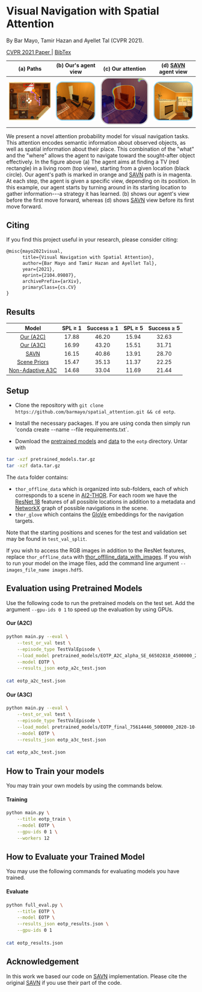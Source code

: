 # Visual Navigation with Spatial Attention

By Bar Mayo, Tamir Hazan and Ayellet Tal (CVPR 2021).

[CVPR 2021 Paper ](https://arxiv.org/abs/2104.09807) | [BibTex](#citing)

(a) Paths            | (b) Our's agent view            | (c) Our attention          | (d) [SAVN](https://arxiv.org/abs/1812.00971) agent view
:-------------------------:|:-------------------------:|:-------------------------:|:-------------------------:
![](figs/step-1_fix1_s.png)  |  ![](figs/obs1_s.png)  |  ![](figs/att1_gray_s.png)  |  ![](figs/obs_SAVN1_s.png)

We present a novel attention probability model for visual navigation tasks. This attention encodes semantic information about observed objects, as well as   spatial information about their place. This combination of the "what" and the "where" allows the agent to navigate toward the sought-after object effectively.
In the figure above (a) The agent aims at finding a TV (red rectangle) in a living room (top view), starting from a given location (black circle). Our agent's path is marked in orange and [SAVN](https://arxiv.org/abs/1812.00971) path is in magenta. At each step, the agent is given a specific view, depending on its position. In this example, our agent starts by turning around in its starting location to gather information---a strategy it has learned. (b) shows our agent's view before the first move forward, whereas (d) shows [SAVN](https://arxiv.org/abs/1812.00971) view before its first move forward.

## Citing

If you find this project useful in your research, please consider citing:

```
@misc{mayo2021visual,
      title={Visual Navigation with Spatial Attention}, 
      author={Bar Mayo and Tamir Hazan and Ayellet Tal},
      year={2021},
      eprint={2104.09807},
      archivePrefix={arXiv},
      primaryClass={cs.CV}
}
```

## Results


| Model  | SPL  &geq; 1 | Success  &geq; 1 | SPL   &geq; 5 | Success  &geq; 5 |
| :-------------: | :-------------: | :-------------: | :-------------: | :-------------: |
| [Our (A2C)](https://??)  |  17.88 | 46.20 | 15.94 | 32.63 |
| [Our (A3C)](https://??)  |  16.99 | 43.20 | 15.51 | 31.71 |
| [SAVN](https://arxiv.org/abs/1812.00971)  |  16.15 | 40.86 | 13.91 | 28.70 |
| [Scene Priors](https://arxiv.org/abs/1810.06543)  | 15.47 | 35.13 | 11.37 | 22.25 |
| [Non-Adaptive A3C](#Non-Adaptvie-A3C)  | 14.68 | 33.04 | 11.69 | 21.44 |


## Setup

- Clone the repository with `git clone https://github.com/barmayo/spatial_attention.git && cd eotp`.

- Install the necessary packages. If you are using conda then simply run 'conda create --name <env> --file requirements.txt`.

- Download the [pretrained models](https://cgmdata.ece.technion.ac.il/public/data/bar/pretrained_models.tar.gz) and
[data](https://prior-datasets.s3.us-east-2.amazonaws.com/savn/data.tar.gz) to the `eotp` directory. Untar with
```bash
tar -xzf pretrained_models.tar.gz
tar -xzf data.tar.gz
```

The `data` folder contains:

- `thor_offline_data` which is organized into sub-folders, each of which corresponds to a scene in [AI2-THOR](https://ai2thor.allenai.org/). For each room we have  the [ResNet 18](https://arxiv.org/abs/1512.03385) features of all possible locations in addition to a metadata and [NetworkX](https://networkx.github.io/) graph of possible navigations in the scene.
- `thor_glove` which contains the [GloVe](https://nlp.stanford.edu/projects/glove/) embeddings for the navigation targets.

Note that the starting positions and scenes for the test and validation set may be found in `test_val_split`.

If you wish to access the RGB images in addition to the ResNet features, replace `thor_offline_data` with [thor_offlline_data_with_images](https://prior-datasets.s3.us-east-2.amazonaws.com/savn/offline_data_with_images.tar.gz). If you wish to run your model on the image files,
add the command line argument `--images_file_name images.hdf5`. 

## Evaluation using Pretrained Models

Use the following code to run the pretrained models on the test set. Add the argument `--gpu-ids 0 1` to speed up the evaluation by using GPUs.

#### Our (A2C)
```bash
python main.py --eval \
    --test_or_val test \
    --episode_type TestValEpisode \
    --load_model pretrained_models/EOTP_A2C_alpha_SE_66502810_4500000_2020-09-28_09:06:40.dat \
    --model EOTP \
    --results_json eotp_a2c_test.json 

cat eotp_a2c_test.json 
```

#### Our (A3C)
```bash
python main.py --eval \
    --test_or_val test \
    --episode_type TestValEpisode \
    --load_model pretrained_models/EOTP_final_75614446_5000000_2020-10-09_16:54:35.dat \
    --model EOTP \
    --results_json eotp_a3c_test.json 

cat eotp_a3c_test.json 
```

## How to Train your models

You may train your own models by using the commands below.

#### Training
```bash
python main.py \
    --title eotp_train \
    --model EOTP \
    --gpu-ids 0 1 \
    --workers 12
```

## How to Evaluate your Trained Model

You may use the following commands for evaluating models you have trained.

#### Evaluate
```bash
python full_eval.py \
    --title EOTP \
    --model EOTP \
    --results_json eotp_results.json \
    --gpu-ids 0 1
    
cat eotp_results.json
```

## Acknowledgement

In this work we based our code on [SAVN](https://github.com/allenai/savn/) implementation. Please cite the original [SAVN](https://arxiv.org/abs/1812.00971) if you use their part of the code.
